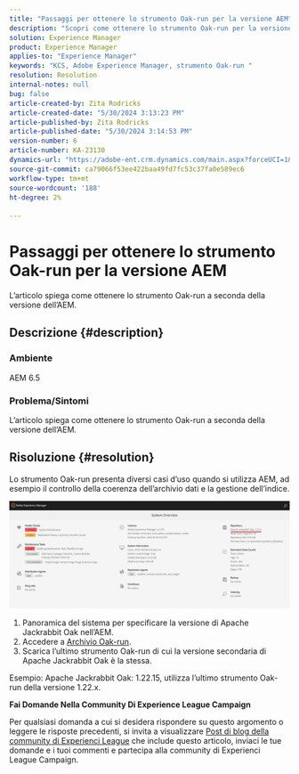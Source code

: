```yaml
---
title: "Passaggi per ottenere lo strumento Oak-run per la versione AEM"
description: "Scopri come ottenere lo strumento Oak-run per la versione AEM"
solution: Experience Manager
product: Experience Manager
applies-to: "Experience Manager"
keywords: "KCS, Adobe Experience Manager, strumento Oak-run "
resolution: Resolution
internal-notes: null
bug: false
article-created-by: Zita Rodricks
article-created-date: "5/30/2024 3:13:23 PM"
article-published-by: Zita Rodricks
article-published-date: "5/30/2024 3:14:53 PM"
version-number: 6
article-number: KA-23130
dynamics-url: "https://adobe-ent.crm.dynamics.com/main.aspx?forceUCI=1&pagetype=entityrecord&etn=knowledgearticle&id=4042e426-971e-ef11-840a-000d3a372703"
source-git-commit: ca79066f53ee422baa49fd7fc53c37fa0e589ec6
workflow-type: tm+mt
source-wordcount: '188'
ht-degree: 2%

---
```


# Passaggi per ottenere lo strumento Oak-run per la versione AEM


L’articolo spiega come ottenere lo strumento Oak-run a seconda della versione dell’AEM.

## Descrizione {#description}


### Ambiente

AEM 6.5

### Problema/Sintomi

L’articolo spiega come ottenere lo strumento Oak-run a seconda della versione dell’AEM.


## Risoluzione {#resolution}


Lo strumento Oak-run presenta diversi casi d’uso quando si utilizza AEM, ad esempio il controllo della coerenza dell’archivio dati e la gestione dell’indice.

![](assets/9c19e0e0-dc7d-ee11-8179-6045bd006a22.png)

1. Panoramica del sistema per specificare la versione di Apache Jackrabbit Oak nell’AEM.
2. Accedere a [Archivio Oak-run](https://repo1.maven.org/maven2/org/apache/jackrabbit/oak-run/).
3. Scarica l’ultimo strumento Oak-run di cui la versione secondaria di Apache Jackrabbit Oak è la stessa.


Esempio: Apache Jackrabbit Oak: 1.22.15, utilizza l’ultimo strumento Oak-run della versione 1.22.x.



<b>Fai Domande Nella Community Di Experience League Campaign</b>

Per qualsiasi domanda a cui si desidera rispondere su questo argomento o leggere le risposte precedenti, si invita a visualizzare [Post di blog della community di Experienci League](https://experienceleaguecommunities.adobe.com/t5/adobe-experience-manager-blogs/introducing-top-kcs-articles-curated-for-your-aem/ba-p/672734#M1180) che include questo articolo, inviaci le tue domande e i tuoi commenti e partecipa alla community di Experienci League Campaign.


